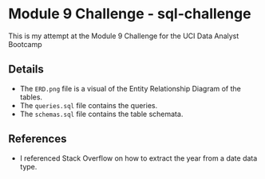 # Module 9 Challenge - sql-challenge
This is my attempt at the Module 9 Challenge for the UCI Data Analyst Bootcamp
## Details
* The `ERD.png` file is a visual of the Entity Relationship Diagram of the tables.
* The `queries.sql` file contains the queries.
* The `schemas.sql` file contains the table schemata.
## References
* I referenced Stack Overflow on how to extract the year from a date data type.
